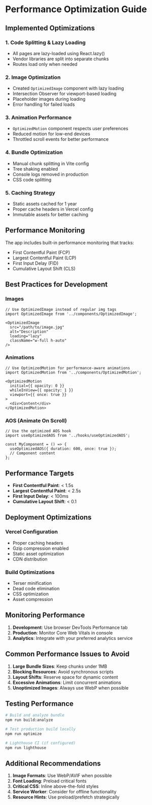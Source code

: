 # Performance Optimization Guide

## Implemented Optimizations

### 1. **Code Splitting & Lazy Loading**
- All pages are lazy-loaded using React.lazy()
- Vendor libraries are split into separate chunks
- Routes load only when needed

### 2. **Image Optimization**
- Created `OptimizedImage` component with lazy loading
- Intersection Observer for viewport-based loading
- Placeholder images during loading
- Error handling for failed loads

### 3. **Animation Performance**
- `OptimizedMotion` component respects user preferences
- Reduced motion for low-end devices
- Throttled scroll events for better performance

### 4. **Bundle Optimization**
- Manual chunk splitting in Vite config
- Tree shaking enabled
- Console logs removed in production
- CSS code splitting

### 5. **Caching Strategy**
- Static assets cached for 1 year
- Proper cache headers in Vercel config
- Immutable assets for better caching

## Performance Monitoring

The app includes built-in performance monitoring that tracks:
- First Contentful Paint (FCP)
- Largest Contentful Paint (LCP)
- First Input Delay (FID)
- Cumulative Layout Shift (CLS)

## Best Practices for Development

### Images
```tsx
// Use OptimizedImage instead of regular img tags
import OptimizedImage from '../components/OptimizedImage';

<OptimizedImage
  src="/path/to/image.jpg"
  alt="Description"
  loading="lazy"
  className="w-full h-auto"
/>
```

### Animations
```tsx
// Use OptimizedMotion for performance-aware animations
import OptimizedMotion from '../components/OptimizedMotion';

<OptimizedMotion
  initial={{ opacity: 0 }}
  whileInView={{ opacity: 1 }}
  viewport={{ once: true }}
>
  <div>Content</div>
</OptimizedMotion>
```

### AOS (Animate On Scroll)
```tsx
// Use the optimized AOS hook
import useOptimizedAOS from '../hooks/useOptimizedAOS';

const MyComponent = () => {
  useOptimizedAOS({ duration: 600, once: true });
  // Component content
};
```

## Performance Targets

- **First Contentful Paint**: < 1.5s
- **Largest Contentful Paint**: < 2.5s
- **First Input Delay**: < 100ms
- **Cumulative Layout Shift**: < 0.1

## Deployment Optimizations

### Vercel Configuration
- Proper caching headers
- Gzip compression enabled
- Static asset optimization
- CDN distribution

### Build Optimizations
- Terser minification
- Dead code elimination
- CSS optimization
- Asset compression

## Monitoring Performance

1. **Development**: Use browser DevTools Performance tab
2. **Production**: Monitor Core Web Vitals in console
3. **Analytics**: Integrate with your preferred analytics service

## Common Performance Issues to Avoid

1. **Large Bundle Sizes**: Keep chunks under 1MB
2. **Blocking Resources**: Avoid synchronous scripts
3. **Layout Shifts**: Reserve space for dynamic content
4. **Excessive Animations**: Limit concurrent animations
5. **Unoptimized Images**: Always use WebP when possible

## Testing Performance

```bash
# Build and analyze bundle
npm run build:analyze

# Test production build locally
npm run optimize

# Lighthouse CI (if configured)
npm run lighthouse
```

## Additional Recommendations

1. **Image Formats**: Use WebP/AVIF when possible
2. **Font Loading**: Preload critical fonts
3. **Critical CSS**: Inline above-the-fold styles
4. **Service Worker**: Consider for offline functionality
5. **Resource Hints**: Use preload/prefetch strategically